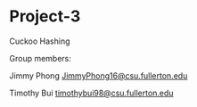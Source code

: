 # Project-3
Cuckoo Hashing

Group members:

Jimmy Phong JimmyPhong16@csu.fullerton.edu

Timothy Bui timothybui98@csu.fullerton.edu
